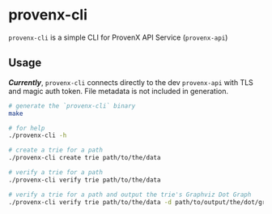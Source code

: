 # provenx-cli

`provenx-cli` is a simple CLI for ProvenX API Service (`provenx-api`)

## Usage

_**Currently**_, `provenx-cli` connects directly to the dev `provenx-api` with TLS and magic auth token. File metadata is not included in generation.

```bash
# generate the `provenx-cli` binary
make

# for help
./provenx-cli -h

# create a trie for a path
./provenx-cli create trie path/to/the/data

# verify a trie for a path
./provenx-cli verify trie path/to/the/data

# verify a trie for a path and output the trie's Graphviz Dot Graph
./provenx-cli verify trie path/to/the/data -d path/to/output/the/dot/graph
```
